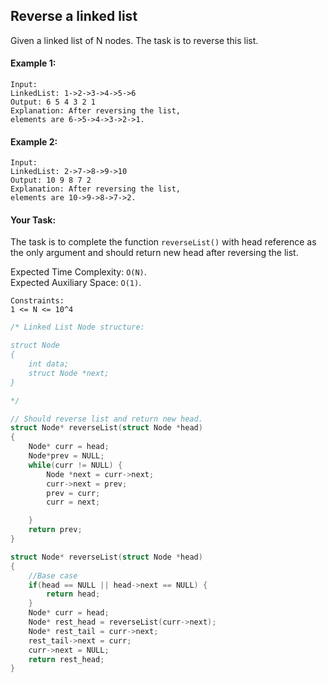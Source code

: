 ## Reverse a linked list

Given a linked list of N nodes. The task is to reverse this list.

#### Example 1:

```
Input:
LinkedList: 1->2->3->4->5->6
Output: 6 5 4 3 2 1
Explanation: After reversing the list,
elements are 6->5->4->3->2->1.
```

#### Example 2:

```
Input:
LinkedList: 2->7->8->9->10
Output: 10 9 8 7 2
Explanation: After reversing the list,
elements are 10->9->8->7->2.
```

#### Your Task:

The task is to complete the function `reverseList()` with head reference as the only argument and should return new head after reversing the list.

Expected Time Complexity: `O(N)`.  
Expected Auxiliary Space: `O(1)`.

```
Constraints:
1 <= N <= 10^4
```

```c++
/* Linked List Node structure:

struct Node
{
    int data;
    struct Node *next;
}

*/

// Should reverse list and return new head.
struct Node* reverseList(struct Node *head)
{
    Node* curr = head;
    Node*prev = NULL;
    while(curr != NULL) {
        Node *next = curr->next;
        curr->next = prev;
        prev = curr;
        curr = next;

    }
    return prev;
}

struct Node* reverseList(struct Node *head)
{
    //Base case
    if(head == NULL || head->next == NULL) {
        return head;
    }
    Node* curr = head;
    Node* rest_head = reverseList(curr->next);
    Node* rest_tail = curr->next;
    rest_tail->next = curr;
    curr->next = NULL;
    return rest_head;
}

```
